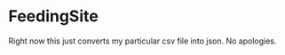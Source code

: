 FeedingSite
===========

Right now this just converts my particular csv file into json.  No apologies.
